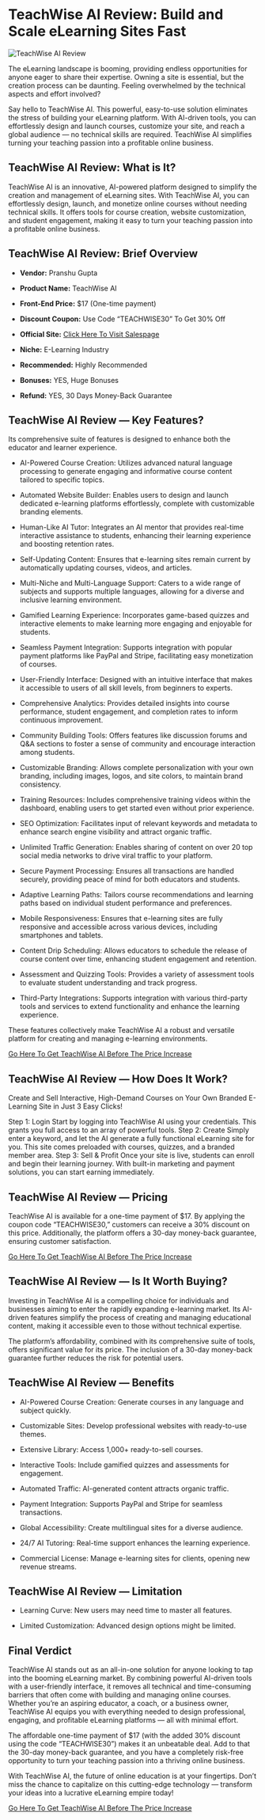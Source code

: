 # TeachWise AI Review: Build and Scale eLearning Sites Fast
![TeachWise AI Review](https://github.com/user-attachments/assets/95c3e524-ccf8-4f36-a2c8-a5ce2caf385c)

The eLearning landscape is booming, providing endless opportunities for anyone eager to share their expertise. Owning a site is essential, but the creation process can be daunting. Feeling overwhelmed by the technical aspects and effort involved?

Say hello to TeachWise AI. This powerful, easy-to-use solution eliminates the stress of building your eLearning platform. With AI-driven tools, you can effortlessly design and launch courses, customize your site, and reach a global audience — no technical skills are required. TeachWise AI simplifies turning your teaching passion into a profitable online business.

## TeachWise AI Review: What is It?

TeachWise AI is an innovative, AI-powered platform designed to simplify the creation and management of eLearning sites. With TeachWise AI, you can effortlessly design, launch, and monetize online courses without needing technical skills. It offers tools for course creation, website customization, and student engagement, making it easy to turn your teaching passion into a profitable online business.

## TeachWise AI Review: Brief Overview

* **Vendor:** Pranshu Gupta

* **Product Name:** TeachWise AI

* **Front-End Price:** $17 (One-time payment)

* **Discount Coupon:** Use Code “TEACHWISE30” To Get 30% Off

* **Official Site:** [Click Here To Visit Salespage](https://bit.ly/3ZDvgJ3)

* **Niche:** E-Learning Industry

* **Recommended:** Highly Recommended

* **Bonuses:** YES, Huge Bonuses

* **Refund:** YES, 30 Days Money-Back Guarantee

## TeachWise AI Review — Key Features?

Its comprehensive suite of features is designed to enhance both the educator and learner experience.

* AI-Powered Course Creation: Utilizes advanced natural language processing to generate engaging and informative course content tailored to specific topics.

* Automated Website Builder: Enables users to design and launch dedicated e-learning platforms effortlessly, complete with customizable branding elements.

* Human-Like AI Tutor: Integrates an AI mentor that provides real-time interactive assistance to students, enhancing their learning experience and boosting retention rates.

* Self-Updating Content: Ensures that e-learning sites remain current by automatically updating courses, videos, and articles.

* Multi-Niche and Multi-Language Support: Caters to a wide range of subjects and supports multiple languages, allowing for a diverse and inclusive learning environment.

* Gamified Learning Experience: Incorporates game-based quizzes and interactive elements to make learning more engaging and enjoyable for students.

* Seamless Payment Integration: Supports integration with popular payment platforms like PayPal and Stripe, facilitating easy monetization of courses.

* User-Friendly Interface: Designed with an intuitive interface that makes it accessible to users of all skill levels, from beginners to experts.

* Comprehensive Analytics: Provides detailed insights into course performance, student engagement, and completion rates to inform continuous improvement.

* Community Building Tools: Offers features like discussion forums and Q&A sections to foster a sense of community and encourage interaction among students.

* Customizable Branding: Allows complete personalization with your own branding, including images, logos, and site colors, to maintain brand consistency.

* Training Resources: Includes comprehensive training videos within the dashboard, enabling users to get started even without prior experience.

* SEO Optimization: Facilitates input of relevant keywords and metadata to enhance search engine visibility and attract organic traffic.

* Unlimited Traffic Generation: Enables sharing of content on over 20 top social media networks to drive viral traffic to your platform.

* Secure Payment Processing: Ensures all transactions are handled securely, providing peace of mind for both educators and students.

* Adaptive Learning Paths: Tailors course recommendations and learning paths based on individual student performance and preferences.

* Mobile Responsiveness: Ensures that e-learning sites are fully responsive and accessible across various devices, including smartphones and tablets.

* Content Drip Scheduling: Allows educators to schedule the release of course content over time, enhancing student engagement and retention.

* Assessment and Quizzing Tools: Provides a variety of assessment tools to evaluate student understanding and track progress.

* Third-Party Integrations: Supports integration with various third-party tools and services to extend functionality and enhance the learning experience.

These features collectively make TeachWise AI a robust and versatile platform for creating and managing e-learning environments.

[Go Here To Get TeachWise AI Before The Price Increase](https://bit.ly/3ZDvgJ3)

## TeachWise AI Review — How Does It Work?
Create and Sell Interactive, High-Demand Courses on Your Own Branded E-Learning Site in Just 3 Easy Clicks!

Step 1: Login Start by logging into TeachWise AI using your credentials. This grants you full access to an array of powerful tools.
Step 2: Create Simply enter a keyword, and let the AI generate a fully functional eLearning site for you. This site comes preloaded with courses, quizzes, and a branded member area.
Step 3: Sell & Profit Once your site is live, students can enroll and begin their learning journey. With built-in marketing and payment solutions, you can start earning immediately.

## TeachWise AI Review — Pricing

TeachWise AI is available for a one-time payment of $17. By applying the coupon code “TEACHWISE30,” customers can receive a 30% discount on this price. Additionally, the platform offers a 30-day money-back guarantee, ensuring customer satisfaction.

[Go Here To Get TeachWise AI Before The Price Increase](https://bit.ly/3ZDvgJ3)

## TeachWise AI Review — Is It Worth Buying?

Investing in TeachWise AI is a compelling choice for individuals and businesses aiming to enter the rapidly expanding e-learning market. Its AI-driven features simplify the process of creating and managing educational content, making it accessible even to those without technical expertise.

The platform’s affordability, combined with its comprehensive suite of tools, offers significant value for its price. The inclusion of a 30-day money-back guarantee further reduces the risk for potential users.

## TeachWise AI Review — Benefits

* AI-Powered Course Creation: Generate courses in any language and subject quickly.

* Customizable Sites: Develop professional websites with ready-to-use themes.

* Extensive Library: Access 1,000+ ready-to-sell courses.

* Interactive Tools: Include gamified quizzes and assessments for engagement.

* Automated Traffic: AI-generated content attracts organic traffic.

* Payment Integration: Supports PayPal and Stripe for seamless transactions.

* Global Accessibility: Create multilingual sites for a diverse audience.

* 24/7 AI Tutoring: Real-time support enhances the learning experience.

* Commercial License: Manage e-learning sites for clients, opening new revenue streams.

## TeachWise AI Review — Limitation

* Learning Curve: New users may need time to master all features.

* Limited Customization: Advanced design options might be limited.

## Final Verdict

TeachWise AI stands out as an all-in-one solution for anyone looking to tap into the booming eLearning market. By combining powerful AI-driven tools with a user-friendly interface, it removes all technical and time-consuming barriers that often come with building and managing online courses. Whether you’re an aspiring educator, a coach, or a business owner, TeachWise AI equips you with everything needed to design professional, engaging, and profitable eLearning platforms — all with minimal effort.

The affordable one-time payment of $17 (with the added 30% discount using the code “TEACHWISE30”) makes it an unbeatable deal. Add to that the 30-day money-back guarantee, and you have a completely risk-free opportunity to turn your teaching passion into a thriving online business.

With TeachWise AI, the future of online education is at your fingertips. Don’t miss the chance to capitalize on this cutting-edge technology — transform your ideas into a lucrative eLearning empire today!

[Go Here To Get TeachWise AI Before The Price Increase](https://bit.ly/3ZDvgJ3)




